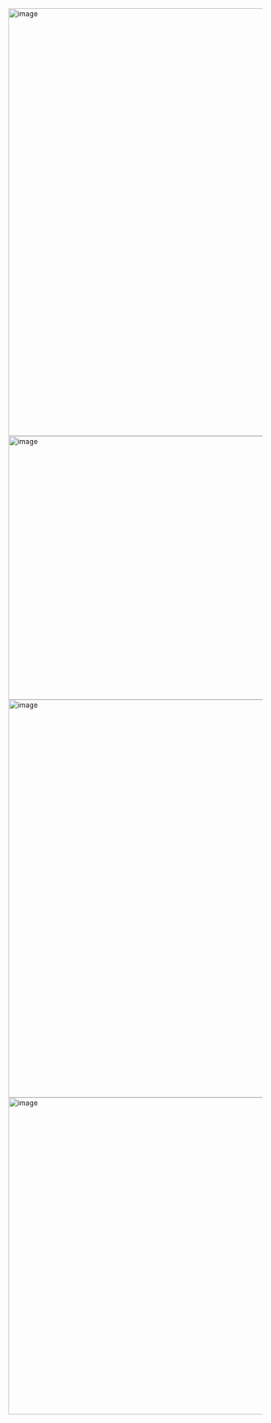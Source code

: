 <img width="1919" height="846" alt="image" src="https://github.com/user-attachments/assets/b594c04f-f536-4641-b579-976c40417673" />
<img width="1919" height="521" alt="image" src="https://github.com/user-attachments/assets/0c84b705-d6d3-4967-a8e4-70e513b7250a" />

<img width="1919" height="787" alt="image" src="https://github.com/user-attachments/assets/bb2cb440-c52c-4906-8b79-260e06831d26" />
<img width="1104" height="627" alt="image" src="https://github.com/user-attachments/assets/20d82b46-d947-4a7f-9e73-7f637a7b55db" />
